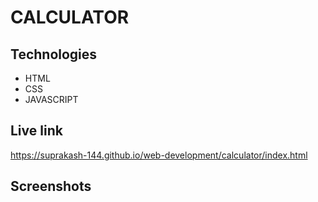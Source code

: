 # CALCULATOR

## Technologies

* HTML
* CSS
* JAVASCRIPT

## Live link

https://suprakash-144.github.io/web-development/calculator/index.html

## Screenshots
